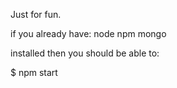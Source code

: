 Just for fun.

if you already have:
node
npm
mongo

installed then you should be able to:

$ npm start

